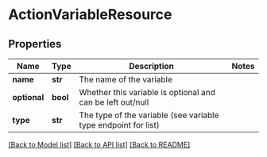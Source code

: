 # ActionVariableResource

## Properties
Name | Type | Description | Notes
------------ | ------------- | ------------- | -------------
**name** | **str** | The name of the variable | 
**optional** | **bool** | Whether this variable is optional and can be left out/null | 
**type** | **str** | The type of the variable (see variable type endpoint for list) | 

[[Back to Model list]](../README.md#documentation-for-models) [[Back to API list]](../README.md#documentation-for-api-endpoints) [[Back to README]](../README.md)


